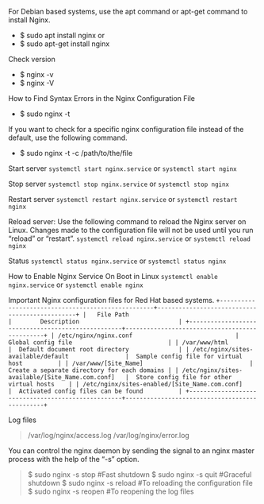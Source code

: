 For Debian based systems, use the apt command or apt-get command to install Nginx.

* $ sudo apt install nginx
or
* $ sudo apt-get install nginx

Check version
* $ nginx -v
* $ nginx -V

How to Find Syntax Errors in the Nginx Configuration File
* $ sudo nginx -t

If you want to check for a specific nginx configuration file instead of the default, use the following command.
* $ sudo nginx -t -c /path/to/the/file

Start server
`systemctl start nginx.service`
or
`systemctl start nginx`

Stop server
`systemctl stop nginx.service`
or
`systemctl stop nginx`

Restart server
`systemctl restart nginx.service`
or
`systemctl restart nginx`

Reload server: Use the following command to reload the Nginx server on Linux. Changes made to the configuration file will not be used until you run “reload” or “restart”.
`systemctl reload nginx.service`
or
`systemctl reload nginx`

Status
`systemctl status nginx.service`
or
`systemctl status nginx`

How to Enable Nginx Service On Boot in Linux
`systemctl enable nginx.service`
or
`systemctl enable nginx`

Important Nginx configuration files for Red Hat based systems.
`
+---------------------------------------------------+-----------------------------------------------+
|   File Path                                       |        Description                            |
+---------------------------------------------------+-----------------------------------------------+
| /etc/nginx/nginx.conf                             |  Global config file                           |
| /var/www/html                                     |  Default document root directory              |
| /etc/nginx/sites-available/default                |  Sample config file for virtual host          |
| /var/www/[Site_Name]                              |  Create a separate directory for each domains |
| /etc/nginx/sites-available/[Site_Name.com.conf]   |  Store config file for other virtual hosts    |
| /etc/nginx/sites-enabled/[Site_Name.com.conf]     |  Activated config files can be found          |
+---------------------------------------------------+-----------------------------------------------+
`

Log files
> /var/log/nginx/access.log
> /var/log/nginx/error.log

You can control the nginx daemon by sending the signal to an nginx master process with the help of the “-s” option.

>$ sudo nginx -s stop     #Fast shutdown
>$ sudo nginx -s quit     #Graceful shutdown
>$ sudo nginx -s reload   #To reloading the configuration file
>$ sudo nginx -s reopen   #To reopening the log files

